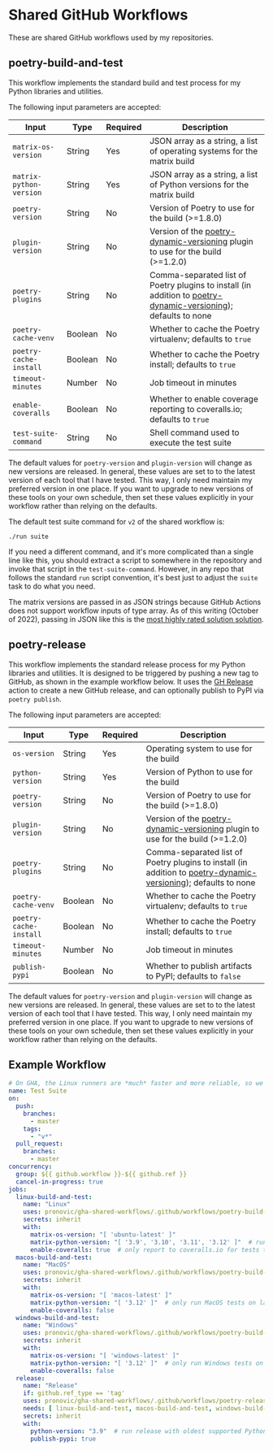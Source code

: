 # Shared GitHub Workflows

These are shared GitHub workflows used by my repositories.

## poetry-build-and-test

This workflow implements the standard build and test process for my Python libraries and utilities.

The following input parameters are accepted:

|Input|Type|Required|Description|
|-----|----|--------|-----------|
|`matrix-os-version`|String|Yes|JSON array as a string, a list of operating systems for the matrix build|
|`matrix-python-version`|String|Yes|JSON array as a string, a list of Python versions for the matrix build|
|`poetry-version`|String|No|Version of Poetry to use for the build (>=1.8.0)|
|`plugin-version`|String|No|Version of the [poetry-dynamic-versioning](https://github.com/mtkennerly/poetry-dynamic-versioning) plugin to use for the build (>=1.2.0)|
|`poetry-plugins`|String|No|Comma-separated list of Poetry plugins to install (in addition to [poetry-dynamic-versioning](https://github.com/mtkennerly/poetry-dynamic-versioning)); defaults to none|
|`poetry-cache-venv`|Boolean|No|Whether to cache the Poetry virtualenv; defaults to `true`|
|`poetry-cache-install`|Boolean|No|Whether to cache the Poetry install; defaults to `true`|
|`timeout-minutes`|Number|No|Job timeout in minutes|
|`enable-coveralls`|Boolean|No|Whether to enable coverage reporting to coveralls.io; defaults to `true`|
|`test-suite-command`|String|No|Shell command used to execute the test suite|

The default values for `poetry-version` and `plugin-version` will change as new versions are released. In general, these values are set to to the latest version of each tool that I have tested.  This way, I only need maintain my preferred version in one place.  If you want to upgrade to new versions of these tools on your own schedule, then set these values explicitly in your workflow rather than relying on the defaults.

The default test suite command for `v2` of the shared workflow is:

```
./run suite
```

If you need a different command, and it's more complicated than a single line like this, you should extract a script to somewhere in the repository and invoke that script in the `test-suite-command`.  However, in any repo that follows the standard `run` script convention, it's best just to adjust the `suite` task to do what you need.

The matrix versions are passed in as JSON strings because GitHub Actions does not support workflow inputs of type array.  As of this writing (October of 2022), passing in JSON like this is the [most highly rated solution solution](https://github.com/community/community/discussions/11692?sort=top#discussioncomment-3541856).

## poetry-release

This workflow implements the standard release process for my Python libraries and utilities.  It is designed to be triggered by pushing a new tag to GitHub, as shown in the example workflow below.  It uses the [GH Release](https://github.com/marketplace/actions/gh-release) action to create a new GitHub release, and can optionally publish to PyPI via `poetry publish`.

The following input parameters are accepted:

|Input|Type|Required|Description|
|-----|----|--------|-----------|
|`os-version`|String|Yes|Operating system to use for the build|
|`python-version`|String|Yes|Version of Python to use for the build|
|`poetry-version`|String|No|Version of Poetry to use for the build (>=1.8.0)|
|`plugin-version`|String|No|Version of the [poetry-dynamic-versioning](https://github.com/mtkennerly/poetry-dynamic-versioning) plugin to use for the build (>=1.2.0)|
|`poetry-plugins`|String|No|Comma-separated list of Poetry plugins to install (in addition to [poetry-dynamic-versioning](https://github.com/mtkennerly/poetry-dynamic-versioning)); defaults to none|
|`poetry-cache-venv`|Boolean|No|Whether to cache the Poetry virtualenv; defaults to `true`|
|`poetry-cache-install`|Boolean|No|Whether to cache the Poetry install; defaults to `true`|
|`timeout-minutes`|Number|No|Job timeout in minutes|
|`publish-pypi`|Boolean|No|Whether to publish artifacts to PyPI; defaults to `false`|

The default values for `poetry-version` and `plugin-version` will change as new versions are released. In general, these values are set to to the latest version of each tool that I have tested.  This way, I only need maintain my preferred version in one place.  If you want to upgrade to new versions of these tools on your own schedule, then set these values explicitly in your workflow rather than relying on the defaults.

## Example Workflow

```yaml
# On GHA, the Linux runners are *much* faster and more reliable, so we only run the full matrix build there
name: Test Suite
on:
  push:
    branches:
      - master
    tags:
      - "v*"
  pull_request:
    branches:
      - master
concurrency:
  group: ${{ github.workflow }}-${{ github.ref }}
  cancel-in-progress: true
jobs:
  linux-build-and-test:
    name: "Linux"
    uses: pronovic/gha-shared-workflows/.github/workflows/poetry-build-and-test.yml@v6
    secrets: inherit
    with:
      matrix-os-version: "[ 'ubuntu-latest' ]"
      matrix-python-version: "[ '3.9', '3.10', '3.11', '3.12' ]"  # run Linux tests on all supported Python versions
      enable-coveralls: true  # only report to coveralls.io for tests that run on Linux
  macos-build-and-test:
    name: "MacOS"
    uses: pronovic/gha-shared-workflows/.github/workflows/poetry-build-and-test.yml@v6
    secrets: inherit
    with:
      matrix-os-version: "[ 'macos-latest' ]"
      matrix-python-version: "[ '3.12' ]"  # only run MacOS tests on latest Python
      enable-coveralls: false
  windows-build-and-test:
    name: "Windows"
    uses: pronovic/gha-shared-workflows/.github/workflows/poetry-build-and-test.yml@v6
    secrets: inherit
    with:
      matrix-os-version: "[ 'windows-latest' ]"
      matrix-python-version: "[ '3.12' ]"  # only run Windows tests on latest Python
      enable-coveralls: false
  release:
    name: "Release"
    if: github.ref_type == 'tag'
    uses: pronovic/gha-shared-workflows/.github/workflows/poetry-release.yml@v6
    needs: [ linux-build-and-test, macos-build-and-test, windows-build-and-test ]
    secrets: inherit
    with:
      python-version: "3.9"  # run release with oldest supported Python version
      publish-pypi: true
```

